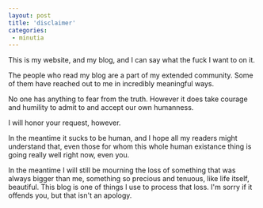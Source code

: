 ```yaml
---
layout: post
title: 'disclaimer'
categories:
 - minutia
---
```



This is my website, and my blog, and I can say what the fuck I want to on it.



The people who read my blog are a part of my extended community. Some of them have reached out to me in incredibly meaningful ways.



No one has anything to fear from the truth. However it does take courage and humility to admit to and accept our own humanness. 



I will honor your request, however.



In the meantime it sucks to be human, and I hope all my readers might understand that, even those for whom this whole human existance thing is going really well right now, even you.



In the meantime I will still be mourning the loss of something that was always bigger than me, something so precious and tenuous, like life itself, beautiful. This blog is one of things I use to process that loss. I'm sorry if it offends you, but that isn't an apology.
